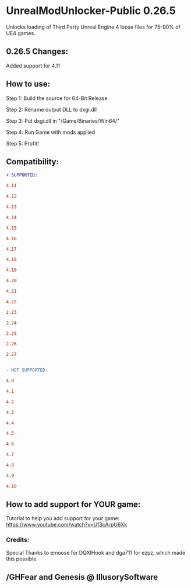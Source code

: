 # UnrealModUnlocker-Public 0.26.5
Unlocks loading of Third Party Unreal Engine 4 loose files for 75-90% of UE4 games.

## 0.26.5 Changes:

Added support for 4.11


## How to use:
Step 1: Build the source for 64-Bit Release

Step 2: Rename output DLL to dxgi.dll

Step 3: Put dxgi.dll in "/Game/Binaries/Win64/"

Step 4: Run Game with mods applied

Step 5: Profit!



## Compatibility:

```diff
+ SUPPORTED:

4.11

4.12

4.13

4.14

4.15

4.16

4.17

4.18

4.19

4.20

4.21

4.22

2.23

2.24

2.25

2.26

2.27


- NOT SUPPORTED:

4.0

4.1

4.2

4.3

4.4

4.5

4.6

4.7

4.8

4.9

4.10
```


## How to add support for YOUR game:
Tutorial to help you add support for your game: https://www.youtube.com/watch?v=Uf3cArpU6Xk



### Credits:
Special Thanks to emoose for DQXIHook and dga711 for ezpz, which made this possible.


## /GHFear and Genesis @ IllusorySoftware
